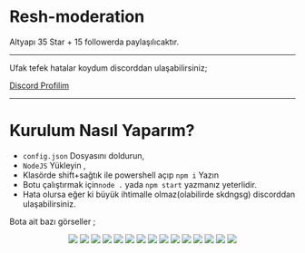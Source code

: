 # Resh-moderation
Altyapı 35 Star + 15 followerda paylaşılıcaktır. 
<hr>
Ufak tefek hatalar koydum discorddan ulaşabilirsiniz;

<a href="https://discord.com/users/963016078441734235" title="Discord Profilim">Discord Profilim</a> 
<hr>

# Kurulum Nasıl Yaparım?
- `config.json` Dosyasını doldurun,
- `NodeJS` Yükleyin ,
- Klasörde shift+sağtık ile powershell açıp `npm i` Yazın 
- Botu çalıştırmak için`node .` yada `npm start` yazmanız yeterlidir. 
- Hata olursa eğer ki büyük ihtimalle olmaz(olabilirde skdngsg) discorddan ulaşabilirsiniz.  

Bota ait bazı görseller ; 

<center> 
<img src = "https://cdn.discordapp.com/attachments/963024825851473930/983875468073775134/resh1.png">
<img src = "https://cdn.discordapp.com/attachments/963024825851473930/983875468275122196/resh2.png">
<img src = "https://cdn.discordapp.com/attachments/963024825851473930/983875468509986886/resh3.png">
<img src = "https://cdn.discordapp.com/attachments/963024825851473930/983875468749054012/resh4.png">
<img src = "https://cdn.discordapp.com/attachments/963024825851473930/983875468958765106/resh5.png">
<img src = "https://cdn.discordapp.com/attachments/963024825851473930/983875469172699156/resh6.png">
<img src = "https://cdn.discordapp.com/attachments/963024825851473930/983875469365624882/resh7.png">
<img src = "https://cdn.discordapp.com/attachments/963024825851473930/983876063400722503/resh8.png">
<img src = "https://cdn.discordapp.com/attachments/963024825851473930/983876063618813962/resh9.png">
<img src = "https://cdn.discordapp.com/attachments/963024825851473930/983876063857877042/resh10.png">
<img src = "https://cdn.discordapp.com/attachments/963024825851473930/983876064067584020/resh11.png">
<img src = "https://cdn.discordapp.com/attachments/963024825851473930/983876064323440660/resh12.png">
<img src = "https://cdn.discordapp.com/attachments/963024825851473930/983876064654811176/resh13.png">
<img src = "https://cdn.discordapp.com/attachments/963024825851473930/983876064927416370/resh14.png">
<img src = "https://cdn.discordapp.com/attachments/963024825851473930/983876963817103401/resh15.png">
</center>
